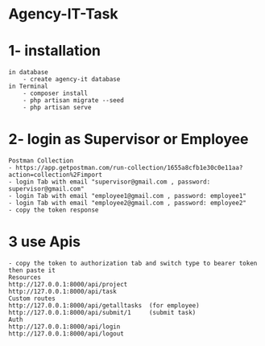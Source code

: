 # Agency-IT-Task

# 1- installation
    in database
        - create agency-it database 
    in Terminal
        - composer install
        - php artisan migrate --seed
        - php artisan serve

# 2- login as Supervisor or Employee
    Postman Collection 
    - https://app.getpostman.com/run-collection/1655a8cfb1e30c0e11aa?action=collection%2Fimport
    - login Tab with email "supervisor@gmail.com , password: supervisor@gmail.com"
    - login Tab with email "employee1@gmail.com , password: employee1"
    - login Tab with email "employee2@gmail.com , password: employee2"
    - copy the token response 
    
# 3 use Apis 
    - copy the token to authorization tab and switch type to bearer token then paste it
    Resources
    http://127.0.0.1:8000/api/project
    http://127.0.0.1:8000/api/task
    Custom routes
    http://127.0.0.1:8000/api/getalltasks  (for employee)
    http://127.0.0.1:8000/api/submit/1     (submit task)
    Auth
    http://127.0.0.1:8000/api/login
    http://127.0.0.1:8000/api/logout

